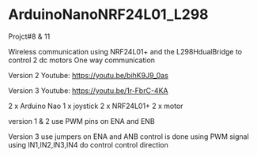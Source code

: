 # ArduinoNanoNRF24L01_L298

Projct#8 & 11

Wireless communication using NRF24L01+ and the L298HdualBridge to control 2 dc motors One way communication


Version 2
Youtube:
https://youtu.be/bihK9J9_0as

Version 3
Youtube:
https://youtu.be/1r-FbrC-4KA


2 x Arduino Nao
1 x joystick
2 x NRF24L01+
2 x motor 

version 1 & 2 use PWM pins on ENA and ENB

Version 3 use jumpers on ENA and ANB control is done using PWM signal using IN1,IN2,IN3,IN4 do control control direction
